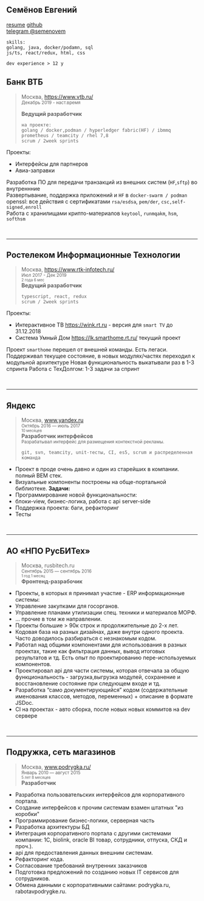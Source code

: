 
## Семёнов Евгений

[resume](https://github.com/semenovem/whoami/blob/master/README.md)
[github](https://github.com/semenovem)   
[telegram @semenovem](https://t.me/semenovem)
```
skills:
golang, java, docker/podamn, sql
js/ts, react/redux, html, css

dev experience > 12 y  
```


## Банк ВТБ   
> Москва, https://www.vtb.ru/    
> <sub>Декабрь 2019 - наст.время</sub>
>
> **Ведущий разработчик**  
> ```
> на проекте:
> golang / docker,podman / hyperledger fabric(HF) / ibmmq
> prometheus / teamcity / rhel 7,8
> scrum / 2week sprints
> ```

Проекты:  
- Интерфейсы для партнеров
- Авиа-заправки
  
Разработка ПО для передачи транзакций из внешних систем (`HF`,`sftp`) во внутреннние  
Развертывание, поддержка приложений и `HF` в `docker-swarm / podman`  
openssl: все действия с сертификатами `rsa/esdsa`, `pem/der`, `csc,self-signed,enroll`  
Работа с хранилищами крипто-материалов `keytool`, `runmqakm`, `hsm`, `softhsm`  


<br />
<hr />

## Ростелеком Информационные Технологии   
> Москва, https://www.rtk-infotech.ru/    
> <sub>Июл 2017 - Дек 2019  
> <sub>2 года 6 мес</sub></sub>  
> **Ведущий разработчик**  
> ```
> typescript, react, redux
> scrum / 2week sprints
> ```


Проекты:  
- Интерактивное ТВ https://wink.rt.ru - версия для `smart TV` до 31.12.2018
- Система Умный Дом https://lk.smarthome.rt.ru/ текущий проект

Проект `smarthome` перешел от внешней команды. Есть легаси.  
Поддерживал текущее состояние, в новых модулях/частях переходил к модульной архитектуре 
Новая функциональность выкатывали раз в 1-3 спринта
Работа с ТехДолгом: 1-3 задачи за спринт


<br />
<hr />

## Яндекс  
> Москва, www.yandex.ru   
> <sub>Октябрь 2016 — июль 2017  
> <sub>10 месяцев</sub></sub>  
> **Разработчик интерфейсов**  
> <sub>Разрабатывал интерфейс для размещения контекстной рекламы.</sub>  
> ```
> git, svn, teamcity, unit-тесты, CI, es5, scrum и распределенная команда
> ```

- Проект в проде очень давно и один из старейших в компании.
полный ВЕМ стек.
- Визуальные компоненты построены на обще-портальной библиотеке.
**Задачи:**
- Программирование новой функциональности:
- блоки-view, бизнес-логика, работа с api server-side
- Поддержка проекта: баги, рефакторинг
- Тесты


<br />
<hr />

## АО «НПО РусБИТех»  
> Москва, rusbitech.ru  
> <sub>Сентябрь 2015 — сентябрь 2016   
> <sub>1 год 1 месяц</sub></sub>  
> **Фронтенд-разрабочик**  

- Проекты, в которых я принимал участие - ERP информационные системы:
- Управление закупками для госорганов.
- Управление планами утилизации спец. техники и материалов МОРФ.
- … прочие в том же направлении.
- Проекты большие > 90к строк и продолжительные до 2-х лет.
- Кодовая база на разных дизайнах, даже внутри одного проекта. Часто доводилось разбираться с незнакомым кодом.
- Работал над общими компонентами для использования в разных проектах, такие как фильтрация данных, вывод итоговых результатов и тд. Есть опыт по проектированию пере-используемых компонентов.
- Проектировал api для части системы, которая отвечала за общую функциональность - загрузка,выгрузка модулей, сохранение и восстановление состояние при следующем входе и тд.
- Разработка “само документирующийся” кодом (содержательные именования классов, методов, переменных) + описание в формате JSDoc.
- CI на проектах - авто сборка, после новых новых коммитов на dev сервере

   
<br />
<hr />

## Подружка, сеть магазинов   
> Москва, www.podrygka.ru/   
> <sub>Январь 2010 — август 2015   
> <sub>5 лет 8 месяцев</sub></sub>   
> **Разработчик**

- Разработка пользовательских интерфейсов для корпоративного портала.
- Создание интерфейсов к прочим системам взамен штатных "из коробки"
- Программирование бизнес-логики, серверная часть
- Разработка архитектуры БД
- Интеграция корпоративного портала с другими системами компании: 1С, biolink, oracle BI товар, сотрудники, отпуска, СКД и проч.).
- api для предоставления данных внешним системам.
- Рефакторинг кода.
- Согласование требований внутренних заказчиков
- Подготовка предложений по созданию новых IT сервисов для сотрудников.
- Обмена данными с корпоративными сайтами: podrygka.ru, rabotavpodrygke.ru.
